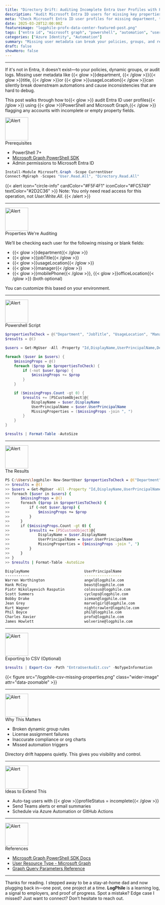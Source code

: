 ```yaml
---
title: "Directory Drift: Auditing Incomplete Entra User Profiles with PowerShell + Graph"
description: "Audit Microsoft Entra ID users for missing key properties using PowerShell and Microsoft Graph."
meta: "Check Microsoft Entra ID user profiles for missing department, title, and usageLocation using PowerShell and Graph. Prevent dynamic group failures and policy misfires."
date: 2025-03-28T12:00:00Z
featureimage: "logphile-profx-data-center-featured-post.png"
tags: ["entra id", "microsoft graph", "powershell", "automation", "user audit"]
categories: ["Azure Identity", "Automation"]
summary: "Missing user metadata can break your policies, groups, and reports. Learn how to audit Entra ID user profiles using PowerShell and Microsoft Graph."
draft: false
showHero: false
---
```


---

If it's not in Entra, it doesn't exist—to your policies, dynamic groups, or audit logs. Missing user metadata like {{< glow >}}department, {{< /glow >}}{{< glow >}}title, {{< /glow >}}or {{< glow >}}usageLocation{{< /glow >}}can silently break downstream automations and cause inconsistencies that are hard to debug.  

This post walks through how to{{< glow >}} audit Entra ID user profiles{{< /glow >}} using {{< glow >}}PowerShell and Microsoft Graph,{{< /glow >}} flagging any accounts with incomplete or empty property fields.

<div class="post-heading-container">
<img src="/icons/logphile-icon-fire.svg" alt="Alert" width="75" height="75" />
  <div class="post-headings">
    Prerequisites
  </div>
</div>



- PowerShell 7+
- [Microsoft Graph PowerShell SDK](https://learn.microsoft.com/en-us/powershell/microsoftgraph/installation)
- Admin permissions to Microsoft Entra ID

```powershell
Install-Module Microsoft.Graph -Scope CurrentUser
Connect-MgGraph -Scopes "User.Read.All", "Directory.Read.All"
```

{{< alert icon="circle-info" cardColor="#F5F4F1" iconColor="#FC5749" textColor="#2D2C36" >}}
Note: You only need read access for this operation, not *User.Write.All*.
{{< /alert >}}

---

<div class="post-heading-container">
<img src="/icons/logphile-checklist.svg" alt="Alert" width="75" height="75" />
  <div class="post-headings">
    Properties We're Auditing
  </div>
</div>

We’ll be checking each user for the following missing or blank fields:

- {{< glow >}}department{{< /glow >}}
- {{< glow >}}jobTitle{{< /glow >}}
- {{< glow >}}usageLocation{{< /glow >}}
- {{< glow >}}manager{{< /glow >}}
- {{< glow >}}mobilePhone{{< /glow >}}, {{< glow >}}officeLocation{{< /glow >}} (both optional)

You can customize this based on your environment.

---

<div class="post-heading-container">
<img src="/icons/logphile-powershell.svg" alt="Alert" width="75" height="75" />
  <div class="post-headings">
    Powershell Script
  </div>
</div>

```powershell
$propertiesToCheck = @("Department", "JobTitle", "UsageLocation", "Manager", "MobilePhone", "OfficeLocation")
$results = @()

$users = Get-MgUser -All -Property "Id,DisplayName,UserPrincipalName,Department,JobTitle,UsageLocation,Manager,MobilePhone,OfficeLocation"

foreach ($user in $users) {
    $missingProps = @()
    foreach ($prop in $propertiesToCheck) {
        if (-not $user.$prop) {
            $missingProps += $prop
        }
    }

    if ($missingProps.Count -gt 0) {
        $results += [PSCustomObject]@{
            DisplayName = $user.DisplayName
            UserPrincipalName = $user.UserPrincipalName
            MissingProperties = ($missingProps -join ", ")
        }
    }
}

$results | Format-Table -AutoSize
```
---

<div class="post-heading-container">
<img src="/icons/logphile-results.svg" alt="Alert" width="75" height="75" />
  <div class="post-headings">
    The Results
  </div>
</div>

```bash
PS C:\Users\logphile> New-SmartUser $propertiesToCheck = @("Department", "JobTitle", "UsageLocation", "Manager", "MobilePhone", "OfficeLocation")
>> $results = @()
>> $users = Get-MgUser -All -Property "Id,DisplayName,UserPrincipalName,Department,JobTitle,UsageLocation,Manager,MobilePhone,OfficeLocation"
>> foreach ($user in $users) {
>>     $missingProps = @()
>>     foreach ($prop in $propertiesToCheck) {
>>         if (-not $user.$prop) {
>>             $missingProps += $prop
>>         }
>>     }
>>     if ($missingProps.Count -gt 0) {
>>         $results += [PSCustomObject]@{
>>             DisplayName = $user.DisplayName
>>             UserPrincipalName = $user.UserPrincipalName
>>             MissingProperties = ($missingProps -join ", ")
>>         }
>>     }
>> }
>> $results | Format-Table -AutoSize

DisplayName                         UserPrincipalName                            Missing Properties
-----------                         -----------------                            ------------------
Warren Worthington                  angel@logphile.com                           UsageLocation
Hank McCoy                          beast@logphile.com                           UsageLocation
Piotr Nikolayevich Rasputin         colossus@logphile.com                        UsageLocation
Scott Summers                       cyclops@logphile.com                         UsageLocation
Bobby Drake                         iceman@logphile.com                          UsageLocation
Jean Grey                           marvelgirl@logphile.com                      UsageLocation
Kurt Wagner                         nightcrawler@logphile.com                    OfficeLocation
Phil Boyce                          phil@logphile.com                            Department, JobTitle, MobilePhone, OfficeLocation            
Charles Xavier                      profx@logphile.com                           UsageLocation
James Howlett                       wolverine@logphile.com                       UsageLocation
```

---

<div class="post-heading-container">
<img src="/icons/logphile-export.svg" alt="Alert" width="75" height="75" />
  <div class="post-headings">
    Exporting to CSV (Optional)
  </div>
</div>

```powershell
$results | Export-Csv -Path "EntraUserAudit.csv" -NoTypeInformation
```
{{< figure src="/logphile-csv-missing-properties.png" class="wider-image" attr="data-zoomable" >}}

---

<div class="post-heading-container">
<img src="/icons/logphile-brain.svg" alt="Alert" width="75" height="75" />
  <div class="post-headings">
    Why This Matters
  </div>
</div>

- Broken dynamic group rules  
- License assignment failures  
- Inaccurate compliance or org charts  
- Missed automation triggers  

Directory drift happens quietly. This gives you visibility and control.

---

<div class="post-heading-container">
<img src="/icons/logphile-extend.svg" alt="Alert" width="75" height="75" />
  <div class="post-headings">
    Ideas to Extend This
  </div>
</div>

- Auto-tag users with {{< glow >}}profileStatus = incomplete{{< /glow >}}
- Send Teams alerts or email summaries
- Schedule via Azure Automation or GitHub Actions

---

<div class="post-heading-container">
<img src="/icons/logphile-paperclip.svg" alt="Alert" width="75" height="75" />
  <div class="post-headings">
    References
  </div>
</div>

- [Microsoft Graph PowerShell SDK Docs](https://learn.microsoft.com/en-us/powershell/microsoftgraph/overview)
- [User Resource Type - Microsoft Graph](https://learn.microsoft.com/en-us/graph/api/resources/user)
- [Graph Query Parameters Reference](https://learn.microsoft.com/en-us/graph/query-parameters)

---

<div class=post-closing>
Thanks for reading. I stepped away to be a stay-at-home dad and now plugging back in—one post, one project at a time. <b>LogPhile</b> is a learning log, a signal to employers, and proof of progress. Spot a mistake? Edge case I missed? Just want to connect? Don’t hesitate to reach out.
</div>